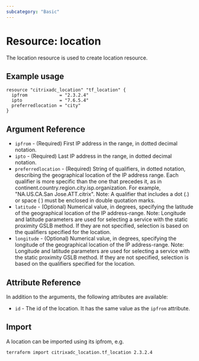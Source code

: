 ```yaml
---
subcategory: "Basic"
---
```


# Resource: location

The location resource is used to create location resource.


## Example usage

```hcl
resource "citrixadc_location" "tf_location" {
  ipfrom            = "2.3.2.4"
  ipto              = "7.6.5.4"
  preferredlocation = "city"
}
```


## Argument Reference

* `ipfrom` - (Required) First IP address in the range, in dotted decimal notation.
* `ipto` - (Required) Last IP address in the range, in dotted decimal notation.
* `preferredlocation` - (Required) String of qualifiers, in dotted notation, describing the geographical location of the IP address range. Each qualifier is more specific than the one that precedes it, as in continent.country.region.city.isp.organization. For example, "NA.US.CA.San Jose.ATT.citrix".  Note: A qualifier that includes a dot (.) or space ( ) must be enclosed in double quotation marks.
* `latitude` - (Optional) Numerical value, in degrees, specifying the latitude of the geographical location of the IP address-range.  Note: Longitude and latitude parameters are used for selecting a service with the static proximity GSLB method. If they are not specified, selection is based on the qualifiers specified for the location.
* `longitude` - (Optional) Numerical value, in degrees, specifying the longitude of the geographical location of the IP address-range.  Note: Longitude and latitude parameters are used for selecting a service with the static proximity GSLB method. If they are not specified, selection is based on the qualifiers specified for the location.


## Attribute Reference

In addition to the arguments, the following attributes are available:

* `id` - The id of the location. It has the same value as the `ipfrom` attribute.


## Import

A location can be imported using its ipfrom, e.g.

```shell
terraform import citrixadc_location.tf_location 2.3.2.4
```
